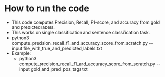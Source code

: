 # How to run the code
- This code computes Precision, Recall, F1-score, and accuracy from gold and predicted labels.
- This works on single classification and sentence classification task.
- python3 compute_precision_recall_f1_and_accuracy_score_from_scratch.py --input file_with_true_and_predicted_labels.txt
- Example:
  - python3 compute_precision_recall_f1_and_accuracy_score_from_scratch.py --input gold_and_pred_pos_tags.txt